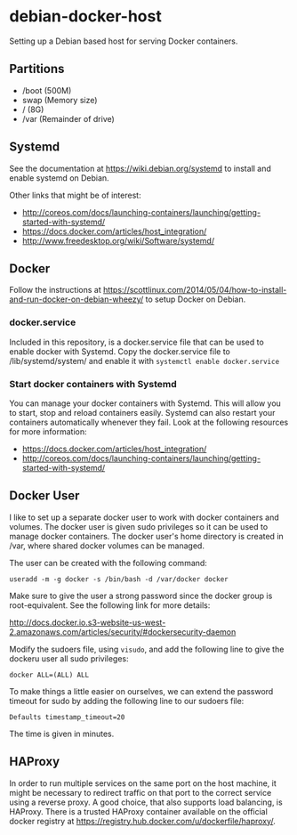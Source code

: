 debian-docker-host
==================

Setting up a Debian based host for serving Docker containers.

Partitions
----------

* /boot (500M)
* swap (Memory size)
* / (8G)
* /var (Remainder of drive)

Systemd
-------

See the documentation at https://wiki.debian.org/systemd to install and enable systemd on Debian.

Other links that might be of interest:

* http://coreos.com/docs/launching-containers/launching/getting-started-with-systemd/
* https://docs.docker.com/articles/host_integration/
* http://www.freedesktop.org/wiki/Software/systemd/

Docker
------

Follow the instructions at https://scottlinux.com/2014/05/04/how-to-install-and-run-docker-on-debian-wheezy/ to setup Docker on Debian.

### docker.service

Included in this repository, is a docker.service file that can be used to enable docker with Systemd. Copy the docker.service file to /lib/systemd/system/ and enable it with `systemctl enable docker.service`

### Start docker containers with Systemd

You can manage your docker containers with Systemd. This will allow you to start, stop and reload containers easily. Systemd can also restart your containers automatically whenever they fail. Look at the following resources for more information:

* https://docs.docker.com/articles/host_integration/
* http://coreos.com/docs/launching-containers/launching/getting-started-with-systemd/

Docker User
-----------

I like to set up a separate docker user to work with docker containers and volumes. The docker user is given sudo privileges so it can be used to manage docker containers. The docker user's home directory is created in /var, where shared docker volumes can be managed.

The user can be created with the following command:

```
useradd -m -g docker -s /bin/bash -d /var/docker docker
```

Make sure to give the user a strong password since the docker group is root-equivalent. See the following link for more details:

http://docs.docker.io.s3-website-us-west-2.amazonaws.com/articles/security/#dockersecurity-daemon

Modify the sudoers file, using `visudo`, and add the following line to give the dockeru user all sudo privileges:

```
docker ALL=(ALL) ALL
```

To make things a little easier on ourselves, we can extend the password timeout for sudo by adding the following line to our sudoers file:

```
Defaults timestamp_timeout=20
```

The time is given in minutes.

HAProxy
-------

In order to run multiple services on the same port on the host machine, it might be necessary to redirect traffic on that port to the correct service using a reverse proxy. A good choice, that also supports load balancing, is HAProxy. There is a trusted HAProxy container available on the official docker registry at https://registry.hub.docker.com/u/dockerfile/haproxy/.
